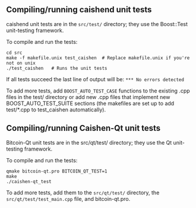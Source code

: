 Compiling/running caishend unit tests
------------------------------------

caishend unit tests are in the `src/test/` directory; they
use the Boost::Test unit-testing framework.

To compile and run the tests:

	cd src
	make -f makefile.unix test_caishen  # Replace makefile.unix if you're not on unix
	./test_caishen   # Runs the unit tests

If all tests succeed the last line of output will be:
`*** No errors detected`

To add more tests, add `BOOST_AUTO_TEST_CASE` functions to the existing
.cpp files in the test/ directory or add new .cpp files that
implement new BOOST_AUTO_TEST_SUITE sections (the makefiles are
set up to add test/*.cpp to test_caishen automatically).


Compiling/running Caishen-Qt unit tests
---------------------------------------

Bitcoin-Qt unit tests are in the src/qt/test/ directory; they
use the Qt unit-testing framework.

To compile and run the tests:

	qmake bitcoin-qt.pro BITCOIN_QT_TEST=1
	make
	./caishen-qt_test

To add more tests, add them to the `src/qt/test/` directory,
the `src/qt/test/test_main.cpp` file, and bitcoin-qt.pro.

